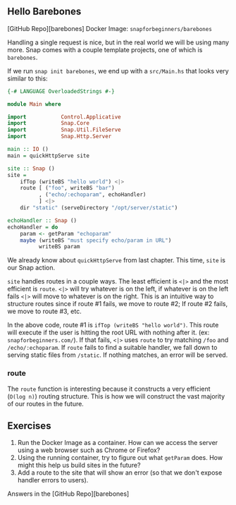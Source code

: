 
## Hello Barebones

[GitHub Repo][barebones]
Docker Image: `snapforbeginners/barebones`

Handling a single request is nice, but in the real world we will be
using many more. Snap comes with a couple template projects, one of
which is `barebones`.

If we run `snap init barebones`, we end up with a `src/Main.hs` that
looks very similar to this:

```haskell
{-# LANGUAGE OverloadedStrings #-}

module Main where

import           Control.Applicative
import           Snap.Core
import           Snap.Util.FileServe
import           Snap.Http.Server

main :: IO ()
main = quickHttpServe site

site :: Snap ()
site =
    ifTop (writeBS "hello world") <|>
    route [ ("foo", writeBS "bar")
          , ("echo/:echoparam", echoHandler)
          ] <|>
    dir "static" (serveDirectory "/opt/server/static")

echoHandler :: Snap ()
echoHandler = do
    param <- getParam "echoparam"
    maybe (writeBS "must specify echo/param in URL")
          writeBS param
```

We already know about `quickHttpServe` from last chapter. This time,
`site` is our Snap action.

`site` handles routes in a couple ways. The least efficient is `<|>`
and the most efficient is `route`. `<|>` will try whatever is on the
left, if whatever is on the left fails `<|>` will move to whatever is
on the right. This is an intuitive way to structure routes since if
route #1 fails, we move to route #2; If route #2 fails, we move to
route #3, etc.

In the above code, route #1 is `ifTop (writeBS "hello world")`. This
route will execute if the user is hitting the root URL with nothing
after it. (ex: `snapforbeginners.com/`). If that fails, `<|>` uses
`route` to try matching `/foo` and `/echo/:echoparam`. If `route`
fails to find a suitable handler, we fall down to serving static files
from `/static`. If nothing matches, an error will be served.

### route

The `route` function is interesting because it constructs a very
efficient (`O(log n)`) routing structure. This is how we will
construct the vast majority of our routes in the future.

## Exercises

1. Run the Docker Image as a container. How can we access the server
   using a web browser such as Chrome or Firefox?
2. Using the running container, try to figure out what `getParam`
   does. How might this help us build sites in the future?
3. Add a route to the site that will show an error (so that we don't
   expose handler errors to users).

Answers in the [GitHub Repo][barebones]
